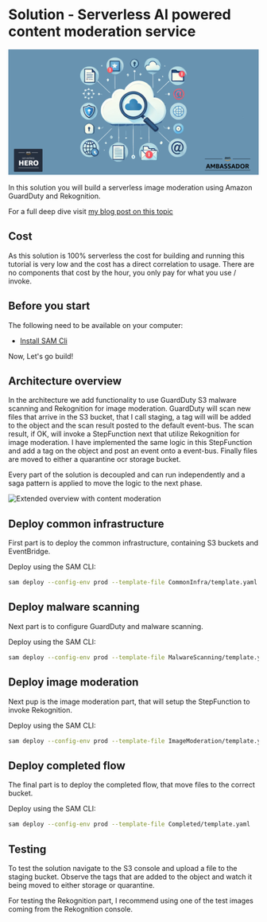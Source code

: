 # Solution - Serverless AI powered content moderation service

![Cover Image.](images/cover-image.png)

In this solution you will build a serverless image moderation using Amazon GuardDuty and Rekognition.

For a full deep dive visit [my blog post on this topic](https://jimmydqv.com/image-moderation-extension/index.html)

## Cost

As this solution is 100% serverless the cost for building and running this tutorial is very low and the cost has a direct correlation to usage. There are no components that cost by the hour, you only pay for what you use / invoke.

## Before you start

The following need to be available on your computer:

* [Install SAM Cli](https://docs.aws.amazon.com/serverless-application-model/latest/developerguide/install-sam-cli.html)

Now, Let's go build!

## Architecture overview

In the architecture we add functionality to use GuardDuty S3 malware scanning and Rekognition for image moderation. GuardDuty will scan new files that arrive in the S3 bucket, that I call staging, a tag will will be added to the object and the scan result posted to the default event-bus. The scan result, if OK, will invoke a StepFunction next that utilize Rekognition for image moderation. I have implemented the same logic in this StepFunction and add a tag on the object and post an event onto a event-bus. Finally files are moved to either a quarantine ocr storage bucket.

Every part of the solution is decoupled and can run independently and a saga pattern is applied to move the logic to the next phase.

![Extended overview with content moderation](/assets/img/post-image-moderation/content-moderation-overview.png)

## Deploy common infrastructure

First part is to deploy the common infrastructure, containing S3 buckets and EventBridge.

Deploy using the SAM CLI:

``` bash
sam deploy --config-env prod --template-file CommonInfra/template.yaml 
```

## Deploy malware scanning

Next part is to configure GuardDuty and malware scanning.

Deploy using the SAM CLI:

``` bash
sam deploy --config-env prod --template-file MalwareScanning/template.yaml 
```

## Deploy image moderation

Next pup is the image moderation part, that will setup the StepFunction to invoke Rekognition.

Deploy using the SAM CLI:

``` bash
sam deploy --config-env prod --template-file ImageModeration/template.yaml
```

## Deploy completed flow

The final part is to deploy the completed flow, that move files to the correct bucket.

Deploy using the SAM CLI:

``` bash
sam deploy --config-env prod --template-file Completed/template.yaml
```

## Testing

To test the solution navigate to the S3 console and upload a file to the staging bucket. Observe the tags that are added to the object and watch it being moved to either storage or quarantine.

For testing the Rekognition part, I recommend using one of the test images coming from the Rekognition console.